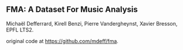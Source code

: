 ## FMA: A Dataset For Music Analysis

Michaël Defferrard, Kirell Benzi, Pierre Vandergheynst, Xavier Bresson, EPFL LTS2.

original code at <https://github.com/mdeff/fma>.



[paper]: https://arxiv.org/abs/1612.01840
